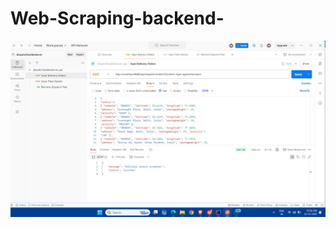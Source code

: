 # Web-Scraping-backend-

[![Image](https://github.com/Shrungadithyaan/Web-Scraping-backend-/blob/main/src/1c.png?raw=true)](https://github.com/Shrungadithyaan/Web-Scraping-backend-/blob/main/src/1c.png?raw=true)


